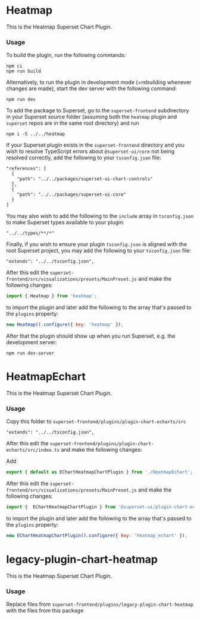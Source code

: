 # Heatmap

This is the Heatmap Superset Chart Plugin.

### Usage

To build the plugin, run the following commands:

```
npm ci
npm run build
```

Alternatively, to run the plugin in development mode (=rebuilding whenever changes are made), start the dev server with the following command:

```
npm run dev
```

To add the package to Superset, go to the `superset-frontend` subdirectory in your Superset source folder (assuming both the `heatmap` plugin and `superset` repos are in the same root directory) and run
```
npm i -S ../../heatmap
```

If your Superset plugin exists in the `superset-frontend` directory and you wish to resolve TypeScript errors about `@superset-ui/core` not being resolved correctly, add the following to your `tsconfig.json` file:

```
"references": [
  {
    "path": "../../packages/superset-ui-chart-controls"
  },
  {
    "path": "../../packages/superset-ui-core"
  }
]
```

You may also wish to add the following to the `include` array in `tsconfig.json` to make Superset types available to your plugin:

```
"../../types/**/*"
```

Finally, if you wish to ensure your plugin `tsconfig.json` is aligned with the root Superset project, you may add the following to your `tsconfig.json` file:

```
"extends": "../../tsconfig.json",
```

After this edit the `superset-frontend/src/visualizations/presets/MainPreset.js` and make the following changes:

```js
import { Heatmap } from 'heatmap';
```

to import the plugin and later add the following to the array that's passed to the `plugins` property:
```js
new Heatmap().configure({ key: 'heatmap' }),
```

After that the plugin should show up when you run Superset, e.g. the development server:

```
npm run dev-server
```

# HeatmapEchart

This is the Heatmap Superset Chart Plugin.

### Usage

Copy this folder to `superset-frontend/plugins/plugin-chart-echarts/src`

```
"extends": "../../tsconfig.json",
```

After this edit the `superset-frontend/plugins/plugin-chart-echarts/src/index.ts` and make the following changes:

Add
```js
export { default as EChartHeatmapChartPlugin } from './HeatmapEchart';
```

After this edit the `superset-frontend/src/visualizations/presets/MainPreset.js` and make the following changes:

```js
import {  EChartHeatmapChartPlugin } from '@superset-ui/plugin-chart-echarts';
```

to import the plugin and later add the following to the array that's passed to the `plugins` property:
```js
new EChartHeatmapChartPlugin().configure({ key: 'heatmap_echart' }),
```


# legacy-plugin-chart-heatmap

This is the Heatmap Superset Chart Plugin.

### Usage

Replace files from `superset-frontend/plugins/legacy-plugin-chart-heatmap` with the files from this package
